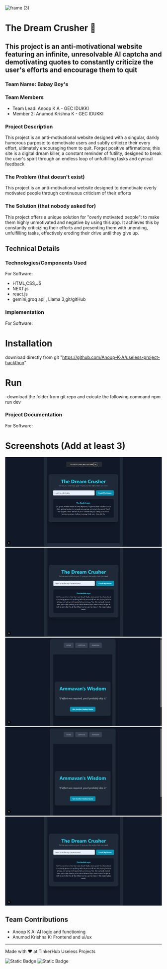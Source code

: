 <img width="3188" height="1202" alt="frame (3)" src="https://github.com/user-attachments/assets/517ad8e9-ad22-457d-9538-a9e62d137cd7" />

# The Dream Crusher 🎯

## This project is an anti-motivational website featuring an infinite, unresolvable AI captcha and demotivating quotes to constantly criticize the user's efforts and encourage them to quit

### Team Name: Babay Boy's

### Team Members

- Team Lead: Anoop K A - GEC IDUKKI
- Member 2: Anumod Krishna K - GEC IDUKKI

### Project Description

This project is an anti-motivational website designed with a singular, darkly humorous purpose: to demotivate users and subtly criticize their every effort, ultimately encouraging them to quit. Forget positive affirmations; this site is a digital dream killer, a constant reminder of futility, designed to break the user's spirit through an endless loop of unfulfilling tasks and cynical feedback

### The Problem (that doesn't exist)

This project is an anti-motivational website designed to demotivate overly motivated people through continuous criticism of their efforts

### The Solution (that nobody asked for)

This project offers a unique solution for "overly motivated people": to make them highly unmotivated and negative by using this app. It achieves this by constantly criticizing their efforts and presenting them with unending, unfulfilling tasks, effectively eroding their drive until they give up.

## Technical Details

### Technologies/Components Used

For Software:

- HTML,CSS,JS
- NEXT.js
- react.js
- gemini,groq api , Llama 3,git/gitHub

### Implementation

For Software:

# Installation

download directly from git "https://github.com/Anoop-K-A/useless-project-hackthon"

# Run

-download the folder from git repo and exicute the following command
npm run dev

### Project Documentation

For Software:

# Screenshots (Add at least 3)

![The ai response when a user shares his/her goal](footballer-dream.png)
![When a user whants to be like his classmate](wants-to-be-like-amal.png)
![Randomly generating Demotivation Quotes](randomly-generated-demotivation.png)
![Randomly generating Demotivation Quotes](randomly-generated-demotivation.png)
![Video of infinite CAPTCHA](wants-to-be-like-amal.png)

## Team Contributions

- Anoop K A: AI logic and functioning
- Anumod Krishna K: Frontend and ui/ux

---

Made with ❤️ at TinkerHub Useless Projects

![Static Badge](https://img.shields.io/badge/TinkerHub-24?color=%23000000&link=https%3A%2F%2Fwww.tinkerhub.org%2F)
![Static Badge](https://img.shields.io/badge/UselessProjects--25-25?link=https%3A%2F%2Fwww.tinkerhub.org%2Fevents%2FQ2Q1TQKX6Q%2FUseless%2520Projects)



